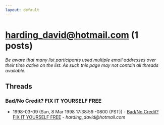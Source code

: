 ```yaml
---
layout: default
---
```


# harding_david@hotmail.com (1 posts)

_Be aware that many list participants used multiple email addresses over their time active on the list. As such this page may not contain all threads available._

## Threads

### Bad/No Credit? FIX IT YOURSELF FREE
+ 1998-03-09 (Sun, 8 Mar 1998 17:38:59 -0800 (PST)) - [Bad/No Credit? FIX IT YOURSELF FREE](/archive/1998/03/9ff98cde6aaf6427fff9e90d5a4a833ad77b9440ef1cf48ec7730953ebad2808) - _harding_david@hotmail.com_

